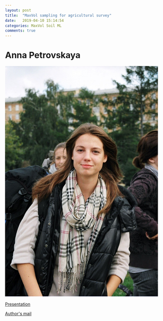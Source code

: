 ```yaml
---
layout: post
title:  "MaxVol sampling for agricultural survey"
date:   2019-04-10 15:14:54
categories: MaxVol Soil ML
comments: true
---
```


# Anna Petrovskaya

![](/files/190410/profile.jpg)

[Presentation](/files/190410/presentation.pdf)

[Author's mail](mailto:anna.petrovskaia@skoltech.ru)

